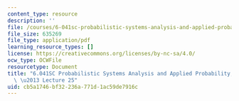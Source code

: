 ```yaml
---
content_type: resource
description: ''
file: /courses/6-041sc-probabilistic-systems-analysis-and-applied-probability-fall-2013/cb5a1746bf32236a771d1ac59de7916c_MIT6_041SCF13_lec25_300k.pdf
file_size: 635269
file_type: application/pdf
learning_resource_types: []
license: https://creativecommons.org/licenses/by-nc-sa/4.0/
ocw_type: OCWFile
resourcetype: Document
title: "6.041SC Probabilistic Systems Analysis and Applied Probability, Fall 2013Transcript\
  \ \u2013 Lecture 25"
uid: cb5a1746-bf32-236a-771d-1ac59de7916c
---
```

